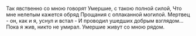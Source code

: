Так явственно со мною говорят
Умершие, с такою полной силой,
Что мне нелепым кажется обряд
Прощания с оплаканной могилой.
Мертвец - он, как и я, уснул и встал -
И проводил ушедших добрым взглядом...
Пока я жив, никто не умирал.
Умершие живут со мною рядом.